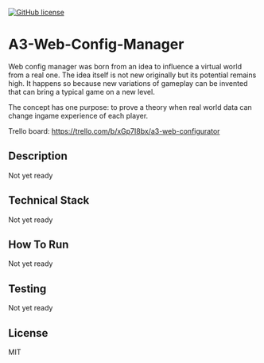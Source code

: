 [![GitHub license](https://img.shields.io/github/license/mashape/apistatus.svg)](https://github.com/Spayker/A3-Web-Config-Manager/blob/master/LICENSE)

# A3-Web-Config-Manager

Web config manager was born from an idea to influence a virtual world from a real one. The idea itself is not new originally
but its potential remains high. It happens so because new variations of gameplay can be invented that can bring 
a typical game on a new level.

The concept has one purpose: to prove a theory when real world data can change ingame experience of each player. 

Trello board: https://trello.com/b/xGp7I8bx/a3-web-configurator

## Description
Not yet ready

## Technical Stack
Not yet ready

## How To Run
Not yet ready

## Testing
Not yet ready

## License
MIT